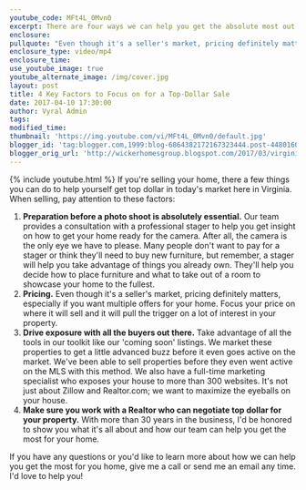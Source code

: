 ```yaml
---
youtube_code: MFt4L_0Mvn0
excerpt: There are four ways we can help you get the absolute most out of your home sale.
enclosure:
pullquote: "Even though it's a seller's market, pricing definitely matters."
enclosure_type: video/mp4
enclosure_time:
use_youtube_image: true
youtube_alternate_image: /img/cover.jpg
layout: post
title: 4 Key Factors to Focus on for a Top-Dollar Sale
date: 2017-04-10 17:30:00
author: Vyral Admin
tags:
modified_time:
thumbnail: 'https://img.youtube.com/vi/MFt4L_0Mvn0/default.jpg'
blogger_id: 'tag:blogger.com,1999:blog-6864382172167323444.post-4480160267791498127'
blogger_orig_url: 'http://wickerhomesgroup.blogspot.com/2017/03/virginia-real-estate-4-ways-we-help-you.html'
---
```



{% include youtube.html %} If you're selling your home, there a few things you can do to help yourself get top dollar in today's market here in Virginia. When selling, pay attention to these factors:

1. **Preparation before a photo shoot is absolutely essential.** Our team provides a consultation with a professional stager to help you get insight on how to get your home ready for the camera. After all, the camera is the only eye we have to please. Many people don't want to pay for a stager or think they'll need to buy new furniture, but remember, a stager will help you take advantage of things you already own. They'll help you decide how to place furniture and what to take out of a room to showcase your home to the fullest.
2. **Pricing.** Even though it's a seller's market, pricing definitely matters, especially if you want multiple offers for your home. Focus your price on where it will sell and it will pull the trigger on a lot of interest in your property.
3. **Drive exposure with all the buyers out there.** Take advantage of all the tools in our toolkit like our 'coming soon' listings. We market these properties to get a little advanced buzz before it even goes active on the market. We've been able to sell properties before they even went active on the MLS with this method. We also have a full-time marketing specialist who exposes your house to more than 300 websites. It's not just about Zillow and Realtor.com; we want to maximize the eyeballs on your house.
4. **Make sure you work with a Realtor who can negotiate top dollar for your property.** With more than 30 years in the business, I'd be honored to show you what it's all about and how our team can help you get the most for your home.

If you have any questions or you'd like to learn more about how we can help you get the most for you home, give me a call or send me an email any time. I'd love to help you!